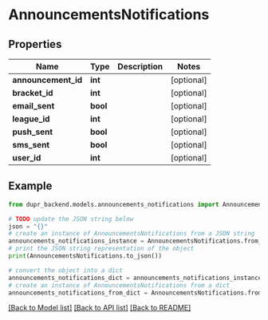 # AnnouncementsNotifications


## Properties

Name | Type | Description | Notes
------------ | ------------- | ------------- | -------------
**announcement_id** | **int** |  | [optional] 
**bracket_id** | **int** |  | [optional] 
**email_sent** | **bool** |  | [optional] 
**league_id** | **int** |  | [optional] 
**push_sent** | **bool** |  | [optional] 
**sms_sent** | **bool** |  | [optional] 
**user_id** | **int** |  | [optional] 

## Example

```python
from dupr_backend.models.announcements_notifications import AnnouncementsNotifications

# TODO update the JSON string below
json = "{}"
# create an instance of AnnouncementsNotifications from a JSON string
announcements_notifications_instance = AnnouncementsNotifications.from_json(json)
# print the JSON string representation of the object
print(AnnouncementsNotifications.to_json())

# convert the object into a dict
announcements_notifications_dict = announcements_notifications_instance.to_dict()
# create an instance of AnnouncementsNotifications from a dict
announcements_notifications_from_dict = AnnouncementsNotifications.from_dict(announcements_notifications_dict)
```
[[Back to Model list]](../README.md#documentation-for-models) [[Back to API list]](../README.md#documentation-for-api-endpoints) [[Back to README]](../README.md)



